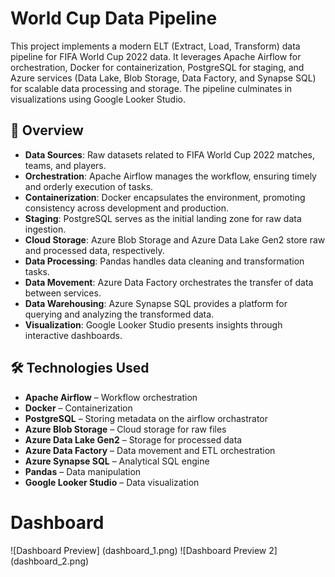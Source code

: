 # World Cup Data Pipeline

This project implements a modern ELT (Extract, Load, Transform) data pipeline for FIFA World Cup 2022 data. It leverages Apache Airflow for orchestration, Docker for containerization, PostgreSQL for staging, and Azure services (Data Lake, Blob Storage, Data Factory, and Synapse SQL) for scalable data processing and storage. The pipeline culminates in visualizations using Google Looker Studio.

## 🚀 Overview

- **Data Sources**: Raw datasets related to FIFA World Cup 2022 matches, teams, and players.
- **Orchestration**: Apache Airflow manages the workflow, ensuring timely and orderly execution of tasks.
- **Containerization**: Docker encapsulates the environment, promoting consistency across development and production.
- **Staging**: PostgreSQL serves as the initial landing zone for raw data ingestion.
- **Cloud Storage**: Azure Blob Storage and Azure Data Lake Gen2 store raw and processed data, respectively.
- **Data Processing**: Pandas handles data cleaning and transformation tasks.
- **Data Movement**: Azure Data Factory orchestrates the transfer of data between services.
- **Data Warehousing**: Azure Synapse SQL provides a platform for querying and analyzing the transformed data.
- **Visualization**: Google Looker Studio presents insights through interactive dashboards.

## 🛠️ Technologies Used

- **Apache Airflow** – Workflow orchestration
- **Docker** – Containerization
- **PostgreSQL** – Storing metadata on the airflow orchastrator
- **Azure Blob Storage** – Cloud storage for raw files
- **Azure Data Lake Gen2** – Storage for processed data
- **Azure Data Factory** – Data movement and ETL orchestration
- **Azure Synapse SQL** – Analytical SQL engine
- **Pandas** – Data manipulation
- **Google Looker Studio** – Data visualization

# Dashboard
![Dashboard Preview] (dashboard_1.png)
![Dashboard Preview 2] (dashboard_2.png)
